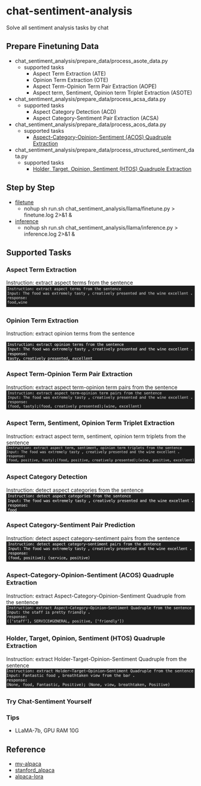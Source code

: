 # chat-sentiment-analysis
Solve all sentiment analysis tasks by chat

## Prepare Finetuning Data
- chat_sentiment_analysis/prepare_data/process_asote_data.py
  - supported tasks
    - Aspect Term Extraction (ATE)
    - Opinion Term Extraction (OTE)
    - Aspect Term-Opinion Term Pair Extraction (AOPE)
    - Aspect term, Sentiment, Opinion term Triplet Extraction (ASOTE)
- chat_sentiment_analysis/prepare_data/process_acsa_data.py
  - supported tasks
    - Aspect Category Detection (ACD)
    - Aspect Category-Sentiment Pair Extraction (ACSA)
- chat_sentiment_analysis/prepare_data/process_acos_data.py
  - supported tasks
    - [Aspect-Category-Opinion-Sentiment (ACOS) Quadruple Extraction](https://github.com/NUSTM/ACOS)
- chat_sentiment_analysis/prepare_data/process_structured_sentiment_data.py
  - supported tasks
    - [Holder, Target, Opinion, Sentiment (HTOS) Quadruple Extraction](https://github.com/jerbarnes/semeval22_structured_sentiment)

## Step by Step
- [filetune](chat_sentiment_analysis/llama/finetune.py)
  - nohup sh run.sh chat_sentiment_analysis/llama/finetune.py > finetune.log 2>&1 &
- [inference](chat_sentiment_analysis/llama/inference.py)
  - nohup sh run.sh chat_sentiment_analysis/llama/inference.py > inference.log 2>&1 &

## Supported Tasks
### Aspect Term Extraction
Instruction: extract aspect terms from the sentence
![](./figures/tasks/ATE.png)

### Opinion Term Extraction
Instruction: extract opinion terms from the sentence

![](./figures/tasks/OTE.png)

### Aspect Term-Opinion Term Pair Extraction
Instruction: extract aspect term-opinion term pairs from the sentence
![](./figures/tasks/AOP.png)

### Aspect Term, Sentiment, Opinion Term Triplet Extraction
Instruction: extract aspect term, sentiment, opinion term triplets from the sentence
![](./figures/tasks/ASOTE.png)

### Aspect Category Detection
Instruction: detect aspect categories from the sentence
![](./figures/tasks/ACD.png)

### Aspect Category-Sentiment Pair Prediction
Instruction: detect aspect category-sentiment pairs from the sentence
![](./figures/tasks/ACSA.png)

### Aspect-Category-Opinion-Sentiment (ACOS) Quadruple Extraction
Instruction: extract Aspect-Category-Opinion-Sentiment Quadruple from the sentence
![](./figures/tasks/ACOS.png)

### Holder, Target, Opinion, Sentiment (HTOS) Quadruple Extraction
Instruction: extract Holder-Target-Opinion-Sentiment Quadruple from the sentence
![](./figures/tasks/HTOS.png)

### Try Chat-Sentiment Yourself

### Tips
- LLaMA-7b, GPU RAM 10G

## Reference
- [my-alpaca](https://github.com/l294265421/my-alpaca)
- [stanford_alpaca](https://github.com/tatsu-lab/stanford_alpaca#fine-tuning)
- [alpaca-lora](https://github.com/tloen/alpaca-lora)
